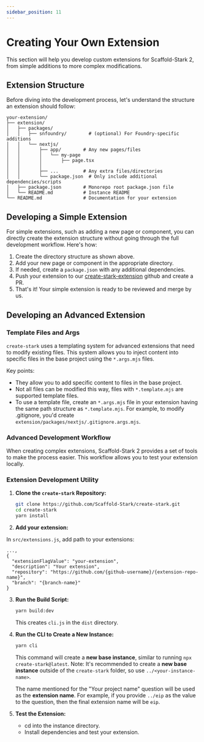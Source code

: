 ```yaml
---
sidebar_position: 11
---
```


# Creating Your Own Extension

This section will help you develop custom extensions for Scaffold-Stark 2, from simple additions to more complex modifications.

## Extension Structure

Before diving into the development process, let's understand the structure an extension should follow:

```
your-extension/
├── extension/
│   ├── packages/
│   │   ├── snfoundry/        # (optional) For Foundry-specific additions
│   │   └── nextjs/
│   │       ├── app/        # Any new pages/files
│   │       │   └── my-page
│   │       │       ├── page.tsx
│   │       │
│   │       ├── ...         # Any extra files/directories
│   │       └── package.json  # Only include additional dependencies/scripts
│   ├── package.json        # Monorepo root package.json file
│   └── README.md           # Instance README
└── README.md               # Documentation for your extension
```

## Developing a Simple Extension

For simple extensions, such as adding a new page or component, you can directly create the extension structure without going through the full development workflow. Here's how:

1. Create the directory structure as shown above.
2. Add your new page or component in the appropriate directory.
3. If needed, create a `package.json` with any additional dependencies.
4. Push your extension to our [create-stark-extension](https://github.com/Scaffold-Stark/create-starknet-extensions) github and create a PR.
5. That's it! Your simple extension is ready to be reviewed and merge by us.

<!-- That's it! Your simple extension is ready to be used by others via:

```shell
npx create-stark@latest -e {github-username}/{extension-repo-name}:{branch-name} # branch-name is optional
``` -->

## Developing an Advanced Extension

### Template Files and Args

`create-stark` uses a templating system for advanced extensions that need to modify existing files. This system allows you to inject content into specific files in the base project using the `*.args.mjs` files.

Key points:

- They allow you to add specific content to files in the base project.
- Not all files can be modified this way, files with `*.template.mjs` are supported template files.
- To use a template file, create an `*.args.mjs` file in your extension having the same path structure as `*.template.mjs`. For example, to modify .gitignore, you'd create `extension/packages/nextjs/.gitignore.args.mjs`.

### Advanced Development Workflow

When creating complex extensions, Scaffold-Stark 2 provides a set of tools to make the process easier. This workflow allows you to test your extension locally.

### Extension Development Utility

1. **Clone the `create-stark` Repository:**

   ```bash
   git clone https://github.com/Scaffold-Stark/create-stark.git
   cd create-stark
   yarn install
   ```

2. **Add your extension:**

In `src/extensions.js`, add path to your extensions:

```
...,
{
  "extensionFlagValue": "your-extension",
  "description": "Your extension",
  "repository": "https://github.com/{github-username}/{extension-repo-name}",
  "branch": "{branch-name}"
}
```

3. **Run the Build Script:**

   ```bash
   yarn build:dev
   ```

   This creates `cli.js` in the `dist` directory.

4. **Run the CLI to Create a New Instance:**

   ```bash
   yarn cli
   ```

   This command will create a **new base instance**, similar to running `npx create-stark@latest`.
   Note: It's recommended to create a **new base instance** outside of the `create-stark` folder, so use `../<your-instance-name>`.

   The name mentioned for the "Your project name" question will be used as the **extension name**. For example, if you provide `../eip` as the value to the question, then the final extension name will be `eip`.

5. **Test the Extension:**

   - cd into the instance directory.
   - Install dependencies and test your extension.

<!-- ### Local Testing:

This phase allows you to test your extension locally and see how it works when used by other developers.

> NOTE: If you've already published your extension to GitHub using the "Developing a Simple Extension" approach, make sure to clone that extension repository into the `create-stark/externalExtensions/` directory before proceeding with local testing.

1. **Run the CLI in dev mode:**

   ```bash
   yarn cli -e {extensionName} --dev
   ```

   Example: `yarn cli -e eip --dev`

   The `extensionName` should be present in `create-stark/externalExtensions/${extensionName}`.

   Let's suppose you named your project "../my-dev-instance". Then this `../my-dev-instance` should contain all your extension changes. `--dev` will symlink the extension to the instance project.

2. **Test and Tweak the Extension:**
   Since the instance is symlinked with the extension, make necessary changes directly in the symlinked files within `../my-dev-instance`, and the changes should be automatically reflected in the `create-stark/externalExtensions/${extensionName}` directory.

3. **Push the tweaked changes**

   - Go inside the extension directory.
   - Push the changes to GitHub.

   ```bash
   cd create-stark/externalExtensions/${extensionName}
   git add .
   git commit -m "some changes"
   git push
   ```

   Next time users call your extension via `npx create-stark@latest -e`, they will get the updated version. -->

